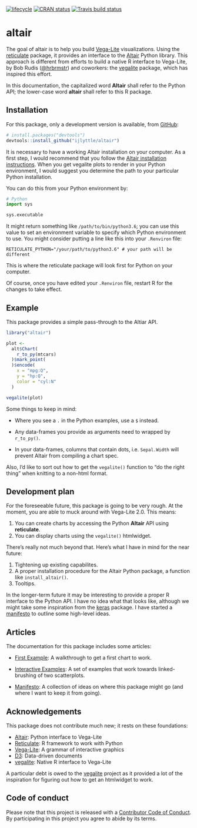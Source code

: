 
<!-- README.md is generated from README.Rmd. Please edit that file -->

[![lifecycle](https://img.shields.io/badge/lifecycle-experimental-orange.svg)](https://www.tidyverse.org/lifecycle/#experimental)
[![CRAN
status](https://www.r-pkg.org/badges/version/altair)](https://cran.r-project.org/package=altair)
[![Travis build
status](https://travis-ci.org/ijlyttle/altair.svg?branch=master)](https://travis-ci.org/ijlyttle/altair)

# altair

The goal of altair is to help you build
[Vega-Lite](https://vega.github.io/vega-lite) visualizations. Using the
[reticulate](https://rstudio.github.io/reticulate) package, it provides
an interface to the [Altair](https://altair-viz.github.io) Python
library. This approach is different from efforts to build a native R
interface to Vega-Lite, by Bob Rudis
([@hrbrmstr](https://github.com/hrbrmstr)) and coworkers: the
[vegalite](https://github.com/hrbrmstr/vegalite) package, which has
inspired this effort.

In this documentation, the capitalized word **Altair** shall refer to
the Python API; the lower-case word **altair** shall refer to this R
package.

## Installation

For this package, only a development version is available, from
[GitHub](https://github.com/):

``` r
# install.packages("devtools")
devtools::install_github("ijlyttle/altair")
```

It is necessary to have a working Altair installation on your computer.
As a first step, I would recommend that you follow the [Altair
installation
instructions](https://altair-viz.github.io/getting_started/installation.html).
When you get vegalite plots to render in your Python environment, I
would suggest you determine the path to your particular Python
installation.

You can do this from your Python environment by:

``` python
# Python
import sys

sys.executable
```

It might return something like `/path/to/bin/python3.6`; you can use
this value to set an environment variable to specify which Python
environment to use. You might consider putting a line like this into
your `.Renviron`
    file:

    RETICULATE_PYTHON="/your/path/to/python3.6" # your path will be different

This is where the reticulate package will look first for Python on your
computer.

Of course, once you have edited your `.Renviron` file, restart R for the
changes to take effect.

## Example

This package provides a simple pass-through to the Altiar API.

``` r
library("altair")

plot <- 
  alt$Chart(
    r_to_py(mtcars)
  )$mark_point(
  )$encode(
    x = "mpg:Q",
    y = "hp:Q",
    color = "cyl:N"
  )

vegalite(plot)
```

Some things to keep in mind:

  - Where you see a `.` in the Python examples, use a `$` instead.

  - Any data-frames you provide as arguments need to wrapped by
    `r_to_py()`.

  - In your data-frames, columns that contain dots, i.e. `Sepal.Width`
    will prevent Altair from compiling a chart spec.

Also, I’d like to sort out how to get the `vegalite()` function to “do
the right thing” when knitting to a non-html format.

## Development plan

For the foreseeable future, this package is going to be very rough. At
the moment, you are able to muck around with Vega-Lite 2.0. This means:

1.  You can create charts by accessing the Python **Altair** API using
    **reticulate**.
2.  You can display charts using the `vegalite()` htmlwidget.

There’s really not much beyond that. Here’s what I have in mind for the
near future:

1.  Tightening up existing capabilites.
2.  A proper installation procedure for the Altair Python package, a
    function like `install_altair()`.
3.  Tooltips.

In the longer-term future it may be interesting to provide a proper R
interface to the Python API. I have no idea what that looks like,
although we might take some inspiration from the
[keras](https://keras.rstudio.com/) package. I have started a
[manifesto](https://ijlyttle.github.io/altair/articles/manifesto.html)
to outline some high-level ideas.

## Articles

The documentation for this package includes some articles:

  - [First
    Example](https://ijlyttle.github.io/altair/articles/first-example.html):
    A walkthrough to get a first chart to work.

  - [Interactive
    Examples](https://ijlyttle.github.io/altair/articles/interactive.html):
    A set of examples that work towards linked-brushing of two
    scatterplots.

  - [Manifesto](https://ijlyttle.github.io/altair/articles/manifesto.html):
    A collection of ideas on where this package might go (and where I
    want to keep it from going).

## Acknowledgements

This package does not contribute much new; it rests on these
foundations:

  - [Altair](https://altair-viz.github.io): Python interface to
    Vega-Lite
  - [Reticulate](https://rstudio.github.io/reticulate): R framework to
    work with Python
  - [Vega-Lite](https://vega.github.io/vega-lite): A grammar of
    interactive graphics
  - [D3](https://d3js.org): Data-driven documents
  - [vegalite](https://github.com/hrbrmstr/vegalite): Native R interface
    to Vega-Lite

A particular debt is owed to the
[vegalite](https://github.com/hrbrmstr/vegalite) project as it provided
a lot of the inspiration for figuring out how to get an htmlwidget to
work.

## Code of conduct

Please note that this project is released with a [Contributor Code of
Conduct](CODE_OF_CONDUCT.md). By participating in this project you agree
to abide by its terms.
